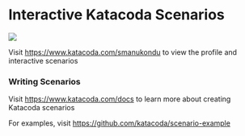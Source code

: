 # Interactive Katacoda Scenarios

[![](http://shields.katacoda.com/katacoda/smanukondu/count.svg)](https://www.katacoda.com/smanukondu "Get your profile on Katacoda.com")

Visit https://www.katacoda.com/smanukondu to view the profile and interactive scenarios

### Writing Scenarios
Visit https://www.katacoda.com/docs to learn more about creating Katacoda scenarios

For examples, visit https://github.com/katacoda/scenario-example
